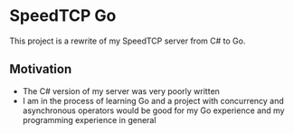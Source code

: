 # SpeedTCP Go
This project is a rewrite of my SpeedTCP server from C# to Go.

## Motivation
* The C# version of my server was very poorly written
* I am in the process of learning Go and a project with concurrency and asynchronous operators would be good for my Go experience and my programming experience in general

